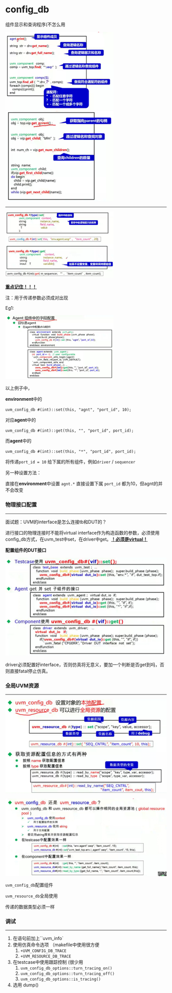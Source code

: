 # config_db

组件显示和查询程序(不怎么用

<img src="https://github.com/yiliang079/pic/blob/main/pic_%202022-01-26%2014.00.28.jpg?raw=true" alt="pic_ 2022-01-26 14.00.28.jpg" style="zoom: 33%;" />

<img src="https://github.com/yiliang079/pic/blob/main/pic_%202022-01-26%2014.03.38.jpg?raw=true" alt="pic_ 2022-01-26 14.03.38.jpg" style="zoom:33%;" />

------

<img src="https://github.com/yiliang079/pic/blob/main/pic_%202022-01-26%2014.07.01.jpg?raw=true" alt="pic_ 2022-01-26 14.07.01.jpg" style="zoom: 33%;" />

**<u>重点记住！！！</u>**

注：用于传递参数必须成对出现

Eg1:

<img src="https://github.com/yiliang079/pic/blob/main/pic_%202022-01-26%2014.10.32.jpg?raw=true" alt="pic_ 2022-01-26 14.10.32.jpg" style="zoom: 33%;" />

以上例子中，

**environment**中的

`uvm_config_db #(int)::set(this, "agnt", "port_id", 10);`

对应**agent**中的

`uvm_config_db #(int)::get(this, "", "port_id", port_id);`

而**agent**中的

`uvm_config_db #(int)::set(this, "*", "port_id", port_id);`

将传递`port_id = 10` 给下属的所有组件，例如`driver` / `sequencer`

另一种设置方法：

直接在**environment**中设置 `agnt.*` 直接设置下属 `port_id` 都为10，但agnt的并不会改变

### 物理接口配置

------

面试题：UVM的interface是怎么连接tb和DUT的？

进行接口的物理连接时不能将virtual interface作为构造函数的参数，必须使用config_db方式，在uvm_test中set，在driver中get。**<u>！必须是virtual！</u>**

**配置组件的DUT接口**

![pic_ 2022-01-26 14.49.08.jpg](https://github.com/yiliang079/pic/blob/main/pic_%202022-01-26%2014.49.08.jpg?raw=true)

driver必须配置好interface，否则仿真将无意义，要加一个判断是否get到吗，否则直接fatal停止仿真。

### 全局UVM资源

------

![pic_ 2022-01-26 14.58.11.jpg](https://github.com/yiliang079/pic/blob/main/pic_%202022-01-26%2014.58.11.jpg?raw=true)

![pic_ 2022-01-26 15.01.39.jpg](https://github.com/yiliang079/pic/blob/main/pic_%202022-01-26%2015.01.39.jpg?raw=true)

`uvm_config_db`配置组件

`uvm_resource_db`全局使用

传递的数据类型必须一样

### 调试

------

1. 在语句前加上``uvm_info`
2. 使用仿真命令选项 （makefile中使用很方便
   1. `+UVM_CONFIG_DB_TRACE`
   2. `+UVM_RESOURCE_DB_TRACE`
3. 在testcase中使用跟踪控制 (很少用
   1. `uvm_config_db_options::turn_tracing_on()`
   2. `uvm_config_db_options::turn_tracing_off()`
   3. `uvm_config_db_options::is_tracing()`
4. 选用 dump()













